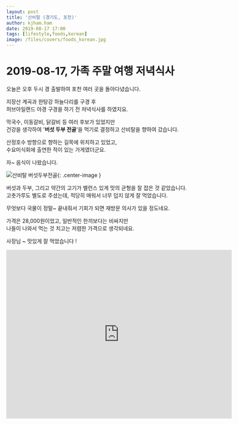 ```yaml
---
layout: post
title: '산비탈 (경기도, 포천)'
author: kjham.ham
date: 2019-08-17 17:00
tags: [lifestyle,foods,korean]
image: /files/covers/foods_korean.jpg
---
```


# 2019-08-17, 가족 주말 여행 저녁식사  

오늘은 오후 두시 경 출발하여 포천 여러 곳을 돌아다녔습니다.  

지장산 계곡과 한탕강 하늘다리를 구경 후  
허브아일랜드 야경 구경을 하기 전 저녁식사를 하였지요.  

막국수, 이동갈비, 닭갈비 등 여러 후보가 있었지만  
건강을 생각하여 '**버섯 두부 전골**'을 먹기로 결정하고 산비탈을 향하여 갔습니다.  

산정호수 방향으로 향하는 길목에 위치하고 있었고,  
수요미식회에 출연한 적이 있는 가게였더군요.  

자~ 음식이 나왔습니다.  

![산비탈 버섯두부전골]({{site.url}}/files/lifestyle/family_travel_sanbital.jpg){: .center-image }  

버섯과 두부, 그리고 약간의 고기가 밸런스 있게 맛의 균형을 잘 잡은 것 같았습니다.  
고춧가루도 별도로 주셨는데, 적당히 매워서 너무 덥지 않게 잘 먹었습니다.  

무엇보다 국물이 정말~ 끝내줘서 기회가 되면 재방문 의사가 있을 정도네요.  

가격은 28,000원이었고, 일반적인 한끼보다는 비싸지만  
나들이 나와서 먹는 것 치고는 저렴한 가격으로 생각되네요.

사장님 ~ 맛있게 잘 먹었습니다 !  

<iframe src="https://www.google.com/maps/embed?pb=!1m18!1m12!1m3!1d3141.0018391176336!2d127.3024903513231!3d38.07033827960716!2m3!1f0!2f0!3f0!3m2!1i1024!2i768!4f13.1!3m3!1m2!1s0x3562cd51cf1727bd%3A0xe0bc96802992467c!2z7IKw67mE7YOI!5e0!3m2!1sko!2skr!4v1566056201239!5m2!1sko!2skr" width="600" height="450" frameborder="0" style="border:0" allowfullscreen></iframe>